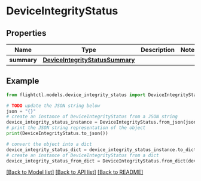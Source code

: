 # DeviceIntegrityStatus


## Properties

Name | Type | Description | Notes
------------ | ------------- | ------------- | -------------
**summary** | [**DeviceIntegrityStatusSummary**](DeviceIntegrityStatusSummary.md) |  | 

## Example

```python
from flightctl.models.device_integrity_status import DeviceIntegrityStatus

# TODO update the JSON string below
json = "{}"
# create an instance of DeviceIntegrityStatus from a JSON string
device_integrity_status_instance = DeviceIntegrityStatus.from_json(json)
# print the JSON string representation of the object
print(DeviceIntegrityStatus.to_json())

# convert the object into a dict
device_integrity_status_dict = device_integrity_status_instance.to_dict()
# create an instance of DeviceIntegrityStatus from a dict
device_integrity_status_from_dict = DeviceIntegrityStatus.from_dict(device_integrity_status_dict)
```
[[Back to Model list]](../README.md#documentation-for-models) [[Back to API list]](../README.md#documentation-for-api-endpoints) [[Back to README]](../README.md)



